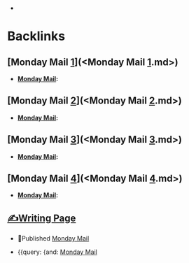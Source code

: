 - 

# Backlinks
## [Monday Mail [1](<1.md>)](<Monday Mail [1](<1.md>).md>)
- **[Monday Mail](<Monday Mail.md>):**

## [Monday Mail [2](<2.md>)](<Monday Mail [2](<2.md>).md>)
- **[Monday Mail](<Monday Mail.md>):**

## [Monday Mail [3](<3.md>)](<Monday Mail [3](<3.md>).md>)
- **[Monday Mail](<Monday Mail.md>):**

## [Monday Mail [4](<4.md>)](<Monday Mail [4](<4.md>).md>)
- **[Monday Mail](<Monday Mail.md>):**

## [✍Writing Page](<✍Writing Page.md>)
- 💌Published [Monday Mail](<Monday Mail.md>)

- {{query: {and: [Monday Mail](<Monday Mail.md>)

